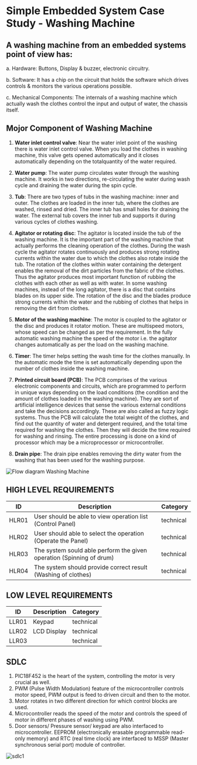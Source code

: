 # Simple Embedded System Case Study - Washing Machine

## A washing machine from an embedded systems point of view has:
a. Hardware: Buttons, Display & buzzer, electronic circuitry.

b. Software: It has a chip on the circuit that holds the software which drives controls &
monitors the various operations possible.

c. Mechanical Components: The internals of a washing machine which actually wash the
clothes control the input and output of water, the chassis itself.


## Mojor Component of Washing Machine

1) **Water inlet control valve**: Near the water inlet point of the washing there is water
inlet control valve. When you load the clothes in washing machine, this valve gets
opened automatically and it closes automatically depending on the totalquantity of the
water required. 

2) **Water pump**: The water pump circulates water through the washing machine. It
works in two directions, re-circulating the water during wash cycle and draining the
water during the spin cycle.

3) **Tub**: There are two types of tubs in the washing machine: inner and outer. The
clothes are loaded in the inner tub, where the clothes are washed, rinsed and dried. The
inner tub has small holes for draining the water. The external tub covers the inner tub
and supports it during various cycles of clothes washing.

4) **Agitator or rotating disc**: The agitator is located inside the tub of the washing
machine. It is the important part of the washing machine that actually performs the
cleaning operation of the clothes. During the wash cycle the agitator rotates
continuously and produces strong rotating currents within the water due to which the
clothes also rotate inside the tub. The rotation of the clothes within water containing the
detergent enables the removal of the dirt particles from the fabric of the clothes. Thus
the agitator produces most important function of rubbing the clothes with each other as
well as with water. In some washing machines, instead of the long agitator, there is
a disc that contains blades on its upper side. The rotation of the disc and the blades
produce strong currents within the water and the rubbing of clothes that helps in
removing the dirt from clothes.

5) **Motor of the washing machine**: The motor is coupled to the agitator or the disc and
produces it rotator motion. These are multispeed motors, whose speed can be changed
as per the requirement. In the fully automatic washing machine the speed of the motor
i.e. the agitator changes automatically as per the load on the washing machine.

6) **Timer**: The timer helps setting the wash time for the clothes manually. In the
automatic mode the time is set automatically depending upon the number of clothes
inside the washing machine.

7) **Printed circuit board (PCB)**: The PCB comprises of the various electronic
components and circuits, which are programmed to perform in unique ways depending
on the load conditions (the condition and the amount of clothes loaded in the washing
machine). They are sort of artificial intelligence devices that sense the various external
conditions and take the decisions accordingly. These are also called as fuzzy logic
systems. Thus the PCB will calculate the total weight of the clothes, and find out the
quantity of water and detergent required, and the total time required for washing the
clothes. Then they will decide the time required for washing and rinsing. The entire
processing is done on a kind of processor which may be a microprocessor or
microcontroller.

8) **Drain pipe**: The drain pipe enables removing the dirty water
from the washing that has been used for the washing purpose.

![Flow diagram Washing Machine](https://user-images.githubusercontent.com/98945487/154813515-c656cd31-6b65-408f-a320-a983219c6237.JPG)




## HIGH LEVEL REQUIREMENTS
| ID | Description | Category | 
| ----- | ----- | ------- | 
|HLR01|User should be able to view operation list (Control Panel)|technical|  
|HLR02|User should able to select the operation (Operate the Panel)|technical|
|HLR03|The system sould able perform the given operation (Spinning of drum)|technical|
|HLR04|The system should provide correct result (Washing of clothes)|technical|   

## LOW LEVEL REQUIREMENTS
| ID | Description | Category | 
| ----- | ----- | ------- |
|LLR01|Keypad|technical|  
|LLR02|LCD Display|technical|
|LLR03||technical|  

## SDLC
1. PIC18F452 is the heart of the system, controlling the motor is very crucial as well.
2. PWM (Pulse Width Modulation) feature of the microcontroller controls motor speed, PWM output is feed to driven circuit and then to the motor.
3. Motor rotates in two different direction for which control blocks are used.
4. Microcontroller reads the speed of the motor and controls the speed of motor in different phases of washing using PWM.
5. Door sensors/ Pressure sensor/ keypad are also interfaced to microcontroller. EEPROM (electronically erasable programmable read-only memory) and RTC (real time clock) are interfaced to MSSP (Master synchronous serial port) module of controller.

![sdlc1](https://user-images.githubusercontent.com/98945487/154813335-41a6825c-5949-4a27-b09b-110588a1f298.JPG)


